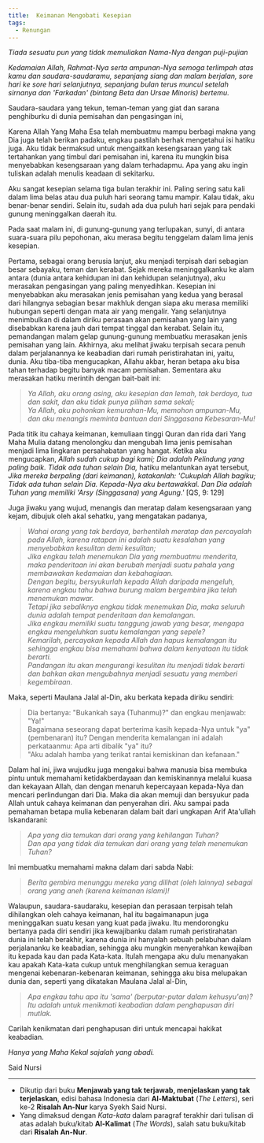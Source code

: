 ```yaml
---
title:  Keimanan Mengobati Kesepian
tags:
  - Renungan
---
```


*Tiada sesuatu pun yang tidak memuliakan Nama-Nya dengan puji-pujian*

*Kedamaian Allah, Rahmat-Nya serta ampunan-Nya semoga terlimpah atas kamu dan saudara-saudaramu, sepanjang siang dan malam berjalan, sore hari ke sore hari selanjutnya, sepanjang bulan terus muncul setelah sirnanya dan 'Farkadan' (bintang Beta dan Ursae Minoris) bertemu.*

Saudara-saudara yang tekun, teman-teman yang giat dan sarana penghiburku di dunia pemisahan dan pengasingan ini,

Karena Allah Yang Maha Esa telah membuatmu mampu berbagi makna yang Dia juga telah berikan padaku, engkau pastilah berhak mengetahui isi hatiku juga. Aku tidak bermaksud untuk mengaitkan kesengsaraan yang tak tertahankan yang timbul dari pemisahan ini, karena itu mungkin bisa menyebabkan kesengsaraan yang dalam terhadapmu. Apa yang aku ingin tuliskan adalah menulis keadaan di sekitarku.

Aku sangat kesepian selama tiga bulan terakhir ini. Paling sering satu kali dalam lima belas atau dua puluh hari seorang tamu mampir. Kalau tidak, aku benar-benar sendiri. Selain itu, sudah ada dua puluh hari sejak para pendaki gunung meninggalkan daerah itu.

Pada saat malam ini, di gunung-gunung yang terlupakan, sunyi, di antara suara-suara pilu pepohonan, aku merasa begitu tenggelam dalam lima jenis kesepian.

Pertama, sebagai orang berusia lanjut, aku menjadi terpisah dari sebagian besar sebayaku, teman dan kerabat. Sejak mereka meninggalkanku ke alam antara (dunia antara kehidupan ini dan kehidupan selanjutnya), aku merasakan pengasingan yang paling menyedihkan. Kesepian ini menyebabkan aku merasakan jenis pemisahan yang kedua yang berasal dari hilangnya sebagian besar makhluk dengan siapa aku merasa memiliki hubungan seperti dengan mata air yang mengalir. Yang selanjutnya menimbulkan di dalam diriku perasaan akan pemisahan yang lain yang disebabkan karena jauh dari tempat tinggal dan kerabat. Selain itu, pemandangan malam gelap gunung-gunung membuatku merasakan jenis pemisahan yang lain. Akhirnya, aku melihat jiwaku terpisah secara penuh dalam perjalanannya ke keabadian dari rumah peristirahatan ini, yaitu, dunia. Aku tiba-tiba mengucapkan, Allahu akbar, heran betapa aku bisa tahan terhadap begitu banyak macam pemisahan. Sementara aku merasakan hatiku merintih dengan bait-bait ini:

 > *Ya Allah, aku orang asing, aku kesepian dan lemah, tak berdaya, tua dan sakit, dan aku tidak punya pilihan sama sekali;*<br />
 > *Ya Allah, aku pohonkan kemurahan-Mu, memohon ampunan-Mu, dan aku menangis meminta bantuan dari Singgasana Kebesaran-Mu!*

Pada titik itu cahaya keimanan, kemuliaan tinggi Quran dan rida dari Yang Maha Mulia datang menolongku dan mengubah lima jenis pemisahan menjadi lima lingkaran persahabatan yang hangat. Ketika aku mengucapkan, *Allah sudah cukup bagi kami; Dia adalah Pelindung yang paling baik. Tidak ada tuhan selain Dia,* hatiku melantunkan ayat tersebut, *Jika mereka berpaling (dari keimanan), katakanlah: 'Cukuplah Allah bagiku; Tidak ada tuhan selain Dia. Kepada-Nya aku bertawakkal. Dan Dia adalah Tuhan yang memiliki 'Arsy (Singgasana) yang Agung.'* [QS, 9: 129]

Juga jiwaku yang wujud, menangis dan meratap dalam kesengsaraan yang kejam, dibujuk oleh akal sehatku, yang mengatakan padanya,

 > *Wahai orang yang tak berdaya, berhentilah meratap dan percayalah pada Allah, karena ratapan ini adalah suatu kesalahan yang menyebabkan kesulitan demi kesulitan;*<br />
 > *Jika engkau telah menemukan Dia yang membuatmu menderita, maka penderitaan ini akan berubah menjadi suatu pahala yang membawakan kedamaian dan kebahagiaan.*<br />
 > *Dengan begitu, bersyukurlah kepada Allah daripada mengeluh, karena engkau tahu bahwa burung malam bergembira jika telah menemukan mawar.*<br />
 > *Tetapi jika sebaliknya engkau tidak menemukan Dia, maka seluruh dunia adalah tempat penderitaan dan kemalangan.*<br />
 > *Jika engkau memiliki suatu tanggung jawab yang besar, mengapa engkau mengeluhkan suatu kemalangan yang sepele?*<br />
 > *Kemarilah, percayakan kepada Allah dan hapus kemalangan itu sehingga engkau bisa memahami bahwa dalam kenyataan itu tidak berarti.*<br />
 > *Pandangan itu akan mengurangi kesulitan itu menjadi tidak berarti dan bahkan akan mengubahnya menjadi sesuatu yang memberi kegembiraan.*

Maka, seperti Maulana Jalal al-Din, aku berkata kepada diriku sendiri:

 > Dia bertanya: "Bukankah saya (Tuhanmu)?" dan engkau menjawab: "Ya!"<br />
 > Bagaimana seseorang dapat berterima kasih kepada-Nya untuk "ya" (pembenaran) itu? Dengan menderita kemalangan ini adalah perkataanmu: Apa arti dibalik "ya" itu?<br />
 > "Aku adalah hamba yang terikat rantai kemiskinan dan kefanaan."

Dalam hal ini, jiwa wujudku juga mengakui bahwa manusia bisa membuka pintu untuk memahami ketidakberdayaan dan kemiskinannya melalui kuasa dan kekayaan Allah, dan dengan menaruh kepercayaan kepada-Nya dan mencari perlindungan dari Dia. Maka dia akan memuji dan bersyukur pada Allah untuk cahaya keimanan dan penyerahan diri. Aku sampai pada pemahaman betapa mulia kebenaran dalam bait dari ungkapan Arif Ata'ullah Iskandarani:

 > *Apa yang dia temukan dari orang yang kehilangan Tuhan?*<br />
 > *Dan apa yang tidak dia temukan dari orang yang telah menemukan Tuhan?*

Ini membuatku memahami makna dalam dari sabda Nabi:

 > *Berita gembira menunggu mereka yang dilihat (oleh lainnya) sebagai orang yang aneh (karena keimanan islami)!*

Walaupun, saudara-saudaraku, kesepian dan perasaan terpisah telah dihilangkan oleh cahaya keimanan, hal itu bagaimanapun juga meninggalkan suatu kesan yang kuat pada jiwaku. Itu mendorongku bertanya pada diri sendiri jika kewajibanku dalam rumah peristirahatan dunia ini telah berakhir, karena dunia ini hanyalah sebuah pelabuhan dalam perjalananku ke keabadian, sehingga aku mungkin menyerahkan kewajiban itu kepada kau dan pada Kata-kata. Itulah mengapa aku dulu menanyakan kau apakah Kata-kata cukup untuk menghilangkan semua keraguan mengenai kebenaran-kebenaran keimanan, sehingga aku bisa melupakan dunia dan, seperti yang dikatakan Maulana Jalal al-Din,

 > *Apa engkau tahu apa itu 'sama' (berputar-putar dalam kehusyu'an)?*<br />
 > *Itu adalah untuk menikmati keabadian dalam penghapusan diri mutlak.*

Carilah kenikmatan dari penghapusan diri untuk mencapai hakikat keabadian.

*Hanya yang Maha Kekal sajalah yang abadi.*

Said Nursi

---

- Dikutip dari buku **Menjawab yang tak terjawab, menjelaskan yang tak terjelaskan**, edisi bahasa Indonesia dari **Al-Maktubat** (*The Letters*), seri ke-2 **Risalah An-Nur** karya Syekh Said Nursi.
- Yang dimaksud dengan *Kata-kata* dalam paragraf terakhir dari tulisan di atas adalah buku/kitab **Al-Kalimat** (*The Words*), salah satu buku/kitab dari **Risalah An-Nur**.

